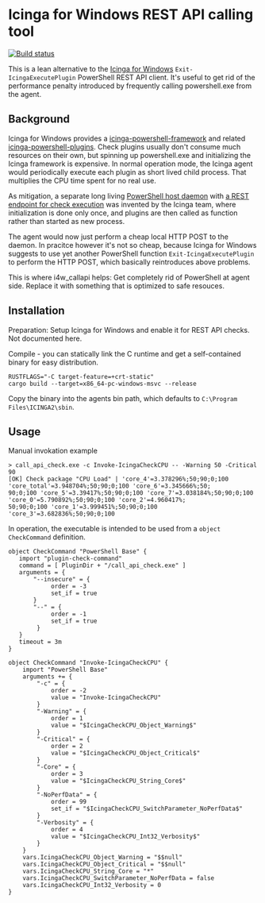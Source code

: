 # Icinga for Windows REST API calling tool

[![Build status](https://github.com/haxtibal/i4w_callapi/actions/workflows/ci.yml/badge.svg)](https://github.com/haxtibal/i4w_callapi/actions)

This is a lean alternative to the [Icinga for Windows](https://icinga.com/docs/icinga-for-windows/latest/) `Exit-IcingaExecutePlugin` PowerShell REST API client.
It's useful to get rid of the performance penalty introduced by frequently calling powershell.exe from the agent.

## Background

Icinga for Windows provides a [icinga-powershell-framework](https://github.com/Icinga/icinga-powershell-framework) and related
[icinga-powershell-plugins](https://github.com/Icinga/icinga-powershell-plugins). Check plugins usually don't consume much resources on their own,
but spinning up powershell.exe and initializing the Icinga framework is expensive. In normal operation mode,
the Icinga agent would periodically execute each plugin as short lived child process. That multiplies the CPU time spent for no real use.

As mitigation, a separate long living [PowerShell host daemon](https://github.com/Icinga/icinga-powershell-restapi)
with [a REST endpoint for check execution](https://github.com/Icinga/icinga-powershell-apichecks) was invented by the Icinga team,
where initialization is done only once, and plugins are then called as function rather than started as new process.

The agent would now just perform a cheap local HTTP POST to the daemon. In pracitce however it's not so cheap,
because Icinga for Windows suggests to use yet another PowerShell function `Exit-IcingaExecutePlugin` to perform the HTTP POST,
which basically reintroduces above problems.

This is where i4w_callapi helps: Get completely rid of PowerShell at agent side.
Replace it with something that is optimized to safe resouces.

## Installation

Preparation: Setup Icinga for Windows and enable it for REST API checks. Not documented here.

Compile - you can statically link the C runtime and get a self-contained binary for easy distribution.
```
RUSTFLAGS="-C target-feature=+crt-static"
cargo build --target=x86_64-pc-windows-msvc --release
```

Copy the binary into the agents bin path, which defaults to `C:\Program Files\ICINGA2\sbin`.

## Usage

Manual invokation example
```
> call_api_check.exe -c Invoke-IcingaCheckCPU -- -Warning 50 -Critical 90
[OK] Check package "CPU Load" | 'core_4'=3.378296%;50;90;0;100 'core_total'=3.948704%;50;90;0;100 'core_6'=3.345666%;50;
90;0;100 'core_5'=3.39417%;50;90;0;100 'core_7'=3.038184%;50;90;0;100 'core_0'=5.790892%;50;90;0;100 'core_2'=4.960417%;
50;90;0;100 'core_1'=3.999451%;50;90;0;100 'core_3'=3.682836%;50;90;0;100
```

In operation, the executable is intended to be used from a `object CheckCommand` definition.
```
object CheckCommand "PowerShell Base" {
   import "plugin-check-command"
   command = [ PluginDir + "/call_api_check.exe" ]
   arguments = {
       "--insecure" = {
            order = -3
            set_if = true
       }
       "--" = {
            order = -1
            set_if = true
        }
   }
   timeout = 3m
}

object CheckCommand "Invoke-IcingaCheckCPU" {
    import "PowerShell Base"
    arguments += {
        "-c" = {
            order = -2
            value = "Invoke-IcingaCheckCPU"
        }
        "-Warning" = {
            order = 1
            value = "$IcingaCheckCPU_Object_Warning$"
        }
        "-Critical" = {
            order = 2
            value = "$IcingaCheckCPU_Object_Critical$"
        }
        "-Core" = {
            order = 3
            value = "$IcingaCheckCPU_String_Core$"
        }
        "-NoPerfData" = {
            order = 99
            set_if = "$IcingaCheckCPU_SwitchParameter_NoPerfData$"
        }
        "-Verbosity" = {
            order = 4
            value = "$IcingaCheckCPU_Int32_Verbosity$"
        }
    }
    vars.IcingaCheckCPU_Object_Warning = "$$null"
    vars.IcingaCheckCPU_Object_Critical = "$$null"
    vars.IcingaCheckCPU_String_Core = "*"
    vars.IcingaCheckCPU_SwitchParameter_NoPerfData = false
    vars.IcingaCheckCPU_Int32_Verbosity = 0
}
```
